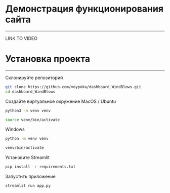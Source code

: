 # Демонстрация функционирования сайта
***
LINK TO VIDEO


# Установка проекта
*** 
Склонируйте репозиторий
```bash
git clone https://github.com/voypoka/dashboard_WindBlows.git
cd dashboard_WindBlows
```
Создайте виртуальное окружение
MacOS / Ubuntu
```bash
python3 -m venv venv

source venv/bin/activate
```
Windows
```bash
python -m venv venv

venv/bin/activate 
```

Установите Streamlit
```bash
pip install -r requirements.txt
```

Запустить приложение
```bash
streamlit run app.py 
```
